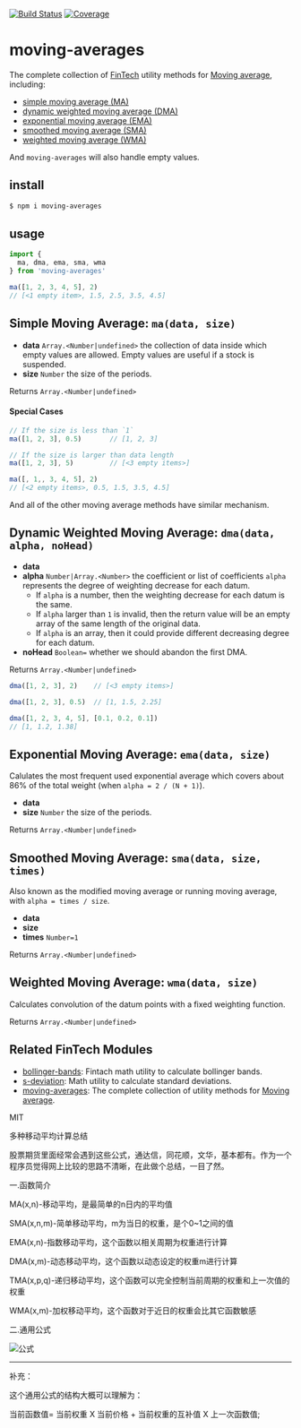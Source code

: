 [![Build Status](https://travis-ci.org/kaelzhang/moving-averages.svg?branch=master)](https://travis-ci.org/kaelzhang/moving-averages)
[![Coverage](https://codecov.io/gh/kaelzhang/moving-averages/branch/master/graph/badge.svg)](https://codecov.io/gh/kaelzhang/moving-averages)
<!-- optional npm version
[![NPM version](https://badge.fury.io/js/moving-averages.svg)](http://badge.fury.io/js/moving-averages)
-->
<!-- optional npm downloads
[![npm module downloads per month](http://img.shields.io/npm/dm/moving-averages.svg)](https://www.npmjs.org/package/moving-averages)
-->
<!-- optional dependency status
[![Dependency Status](https://david-dm.org/kaelzhang/moving-averages.svg)](https://david-dm.org/kaelzhang/moving-averages)
-->

# moving-averages

The complete collection of [FinTech](https://en.wikipedia.org/wiki/Financial_technology) utility methods for [Moving average](https://en.wikipedia.org/wiki/Moving_average), including:

- [simple moving average (MA)](#simple-moving-average-madata-size)
- [dynamic weighted moving average (DMA)](#dynamic-weighted-moving-average-dmadata-alpha-nohead)
- [exponential moving average (EMA)](#exponential-moving-average-emadata-size)
- [smoothed moving average (SMA)](#smoothed-moving-average-smadata-size-times)
- [weighted moving average (WMA)](#weighted-moving-average-wmadata-size)

And `moving-averages` will also handle empty values.

## install

```sh
$ npm i moving-averages
```

## usage

```js
import {
  ma, dma, ema, sma, wma
} from 'moving-averages'

ma([1, 2, 3, 4, 5], 2)    
// [<1 empty item>, 1.5, 2.5, 3.5, 4.5]
```

## Simple Moving Average: `ma(data, size)`

- **data** `Array.<Number|undefined>` the collection of data inside which empty values are allowed. Empty values are useful if a stock is suspended.
- **size** `Number` the size of the periods.

Returns `Array.<Number|undefined>`

#### Special Cases

```js
// If the size is less than `1`
ma([1, 2, 3], 0.5)       // [1, 2, 3]

// If the size is larger than data length
ma([1, 2, 3], 5)         // [<3 empty items>]

ma([, 1,, 3, 4, 5], 2)   
// [<2 empty items>, 0.5, 1.5, 3.5, 4.5]
```

And all of the other moving average methods have similar mechanism.

## Dynamic Weighted Moving Average: `dma(data, alpha, noHead)`

- **data**
- **alpha** `Number|Array.<Number>` the coefficient or list of coefficients `alpha` represents the degree of weighting decrease for each datum.
  - If `alpha` is a number, then the weighting decrease for each datum is the same.
  - If `alpha` larger than `1` is invalid, then the return value will be an empty array of the same length of the original data.
  - If `alpha` is an array, then it could provide different decreasing degree for each datum.
- **noHead** `Boolean=` whether we should abandon the first DMA.

Returns `Array.<Number|undefined>`

```js
dma([1, 2, 3], 2)    // [<3 empty items>]

dma([1, 2, 3], 0.5)  // [1, 1.5, 2.25]

dma([1, 2, 3, 4, 5], [0.1, 0.2, 0.1])  
// [1, 1.2, 1.38]
```

## Exponential Moving Average: `ema(data, size)`

Calulates the most frequent used exponential average which covers about 86% of the total weight (when `alpha = 2 / (N + 1)`).

- **data**
- **size** `Number` the size of the periods.

Returns `Array.<Number|undefined>`

## Smoothed Moving Average: `sma(data, size, times)`

Also known as the modified moving average or running moving average, with `alpha = times / size`.

- **data**
- **size**
- **times** `Number=1`

Returns `Array.<Number|undefined>`

## Weighted Moving Average: `wma(data, size)`

Calculates convolution of the datum points with a fixed weighting function.

Returns `Array.<Number|undefined>`

## Related FinTech Modules

- [bollinger-bands](https://www.npmjs.com/package/bollinger-bands): Fintach math utility to calculate bollinger bands.
- [s-deviation](https://www.npmjs.com/package/s-deviation): Math utility to calculate standard deviations.
- [moving-averages](https://www.npmjs.com/package/moving-averages): The complete collection of utility methods for [Moving average](https://en.wikipedia.org/wiki/Moving_average).

MIT



多种移动平均计算总结

股票期货里面经常会遇到这些公式，通达信，同花顺，文华，基本都有。作为一个程序员觉得网上比较的思路不清晰，在此做个总结，一目了然。

一.函数简介

MA(x,n)-移动平均，是最简单的n日内的平均值

SMA(x,n,m)-简单移动平均，m为当日的权重，是个0~1之间的值

EMA(x,n)-指数移动平均，这个函数以相关周期为权重进行计算

DMA(x,m)-动态移动平均，这个函数以动态设定的权重m进行计算

TMA(x,p,q)-递归移动平均，这个函数可以完全控制当前周期的权重和上一次值的权重

WMA(x,m)-加权移动平均，这个函数对于近日的权重会比其它函数敏感

二.通用公式


![公式](https://images2015.cnblogs.com/blog/550026/201706/550026-20170623105625585-226385750.png)

-------------------------------------------------------------

补充：

这个通用公式的结构大概可以理解为：

当前函数值= 当前权重 X 当前价格 + 当前权重的互补值 X 上一次函数值;
